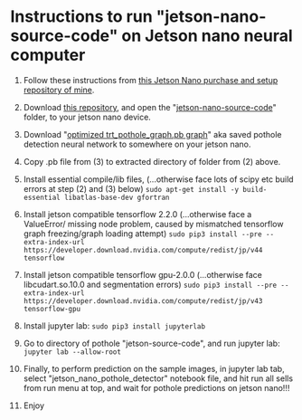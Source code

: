 
# Instructions to run "jetson-nano-source-code" on Jetson nano neural computer

1. Follow these instructions from [this Jetson Nano purchase and setup repository of mine](https://github.com/JordanMicahBennett/live_ai_object-detection-on-tiny-jetson-neural-nano-computer).

2. Download [this repository](https://github.com/JordanMicahBennett/Smart-Ai-Pothole-Detector------Powered-by-Tensorflow-TensorRT-on-Google-Colab-and-or-Jetson-Nano/), and open the "[jetson-nano-source-code](https://github.com/JordanMicahBennett/Smart-Ai-Pothole-Detector------Powered-by-Tensorflow-TensorRT-on-Google-Colab-and-or-Jetson-Nano/tree/master/jetson-nano-source-code)" folder, to your jetson nano device.

3. Download "[optimized trt_pothole_graph.pb graph](https://drive.google.com/file/d/1b9XgpXeWBay6GE2bnLSqlLSXDEFfUCZd/view?usp=sharing)" aka saved pothole detection neural network to somewhere on your jetson nano.

4. Copy .pb file from (3) to extracted directory of folder from (2) above.

5. Install essential compile/lib files, (...otherwise face lots of scipy etc build errors at step (2) and (3) below)
`sudo apt-get install -y build-essential libatlas-base-dev gfortran`

6. Install jetson compatible tensorflow 2.2.0 (...otherwise face a ValueError/ missing node problem, caused by mismatched tensorflow graph freezing/graph loading attempt)
`sudo pip3 install --pre --extra-index-url https://developer.download.nvidia.com/compute/redist/jp/v44 tensorflow`

7. Install jetson compatible  tensorflow gpu-2.0.0 (...otherwise face libcudart.so.10.0 and segmentation errors)
`sudo pip3 install --pre --extra-index-url https://developer.download.nvidia.com/compute/redist/jp/v43 tensorflow-gpu`

8. Install jupyter lab:
`sudo pip3 install jupyterlab`

9. Go to directory of pothole "jetson-source-code", and run jupyter lab:
`jupyter lab --allow-root`

10. Finally, to perform prediction on the sample images, in jupyter lab tab, select "jetson_nano_pothole_detector" notebook file, and hit run all sells from run menu at top, and wait for pothole predictions on jetson nano!!! 

11. Enjoy



